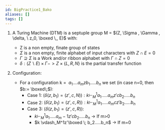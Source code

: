 ```yaml
---
id: BigPractice1_Bako
aliases: []
tags: []
---
```


1. A Turing Machine (DTM) is a septuple group M = $(Z, \Sigma , \Gamma , \delta, \ z_0, \boxed  \,, E)$ with:
    -  Z is a non empty, finate group of states
    -  $\Sigma$ is a non empty, finite alphabet of input characters with $Z\cap E = 0$ 
    -  $\Gamma \supseteq \Sigma$ is a Work and/or ribbon alphabet with $\Gamma \cap Z = 0$
    -  $\delta: (Z \backslash E)\times\Gamma -> Z\times\{L,R,N\}$ is the partial transfer function
     

2. Configuration:

    -  For a configuration k = $\ a_1 ....a_mzb_1.....b_n$ we set (in case n=0, then $b:= \boxed\;$):
        -  Case 1: $(\delta(z,b_1) = (z',c, N)):k \vdash_M^1 a_1.....a_mz'cb_2.....b_n$
        -  Case 2: $(\delta(z,b_1) = (z',c, R)):k \vdash_M^1 a_1.....a_mcz'b_2.....b_n$
        -  Case 3: $(\delta(z,b_1) = (z',c, R)):$
            - $k \vdash_M^1 a_1.....a_m-1z'cb_2.....b_n$ -> If m>0
            - $k \vdash_M^1z'\boxed \; b_2.....b_n$ -> If m=0









